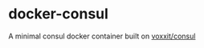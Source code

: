 # docker-consul
A minimal consul docker container built on [voxxit/consul](https://registry.hub.docker.com/u/voxxit/consul/dockerfile/)
